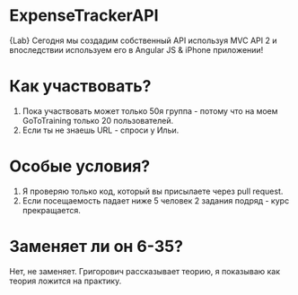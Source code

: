# ExpenseTrackerAPI
{Lab} Сегодня мы создадим собственный API используя MVC API 2 и впоследствии используем его в Angular JS &amp; iPhone приложении!

# Как участвовать?
1. Пока участвовать может только 50я группа - потому что на моем GoToTraining только 20 пользователей.
2. Если ты не знаешь URL - спроси у Ильи.

# Особые условия?
1. Я проверяю только код, который вы присылаете через pull request.
2. Если посещаемость падает ниже 5 человек 2 задания подряд - курс прекращается.

# Заменяет ли он 6-35?
Нет, не заменяет. Григорович рассказывает теорию, я показываю как теория ложится на практику.
